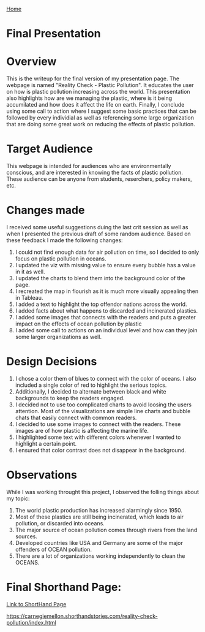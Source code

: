 [Home](/README.md)
# Final Presentation

# Overview

This is the writeup for the final version of my presentation page. The webpage is named "Reality Check - Plastic Pollution". It educates the user on how is plastic pollution increasing across the world. This presentation also highlights how are we managing the plastic, where is it being accumilated and how does it affect the life on earth. Finally, I  conclude using some call to action where I suggest some basic practices that can be followed by every individial as well as referencing some large organization that are doing some great work on reducing the effects of plastic pollution.

# Target Audience

This webpage is intended for audiences who are environmentally conscious, and are interested in knowing the facts of plastic pollution. These audience can be anyone from students, reserchers, policy makers, etc.

# Changes made

I received some useful suggestions duing the last crit session as well as when I presented the previous draft of some random audience. Based on these feedback I made the following changes:
1. I could not find enough data for air pollution on time, so I decided to only focus on plastic pollution in oceans.
2. I updated the viz with missing value to ensure every bubble has a value in it as well.
3. I updated the charts to blend them into the background color of the page.
4. I recreated the map in flourish as it is much more visually appealing then in Tableau.
5. I added a text to highlight the top offendor nations across the world.
6. I added facts about what happens to discarded and incinerated plastics.
7. I added some images that connects with the readers and puts a greater impact on the effects of ocean pollution by plastic
8. I added some call to actions on an individual level and how can they join some larger organizations as well.


# Design Decisions
1. I chose a color them of blues to connect with the color of oceans. I also included a single color of red to highlight the serious topics.
2. Additionally, I decided to alternate between black and white backgrounds to keep the readers engaged.
3. I decided not to use too complicated charts to avoid loosing the users attention. Most of the visualizations are simple line charts and bubble chats that easily connect with common readers.
4. I decided to use some images to connect with the readers. These images are of how plastic is affecting the marine life.
5. I highlighted some text with different colors whenever I wanted to highlight a certain point.
6. I ensured that color contrast does not disappear in the background.

# Observations
While I was working throught this project, I observed the folling things about my topic:
1. The world plastic production has increased alarmingly since 1950.
2. Most of these plastics are still being incinerated, which leads to air pollution, or discarded into oceans.
3. The major source of ocean pollution comes through rivers from the land sources.
4. Developed countries like USA and Germany are some of the major offenders of OCEAN pollution.
5. There are a lot of organizations working independently to clean the OCEANS.


# Final Shorthand Page:

[Link to ShortHand Page](https://carnegiemellon.shorthandstories.com/reality-check-pollution/index.html)

https://carnegiemellon.shorthandstories.com/reality-check-pollution/index.html

<script src="https://carnegiemellon.shorthandstories.com/reality-check-pollution/embed.js"></script>



